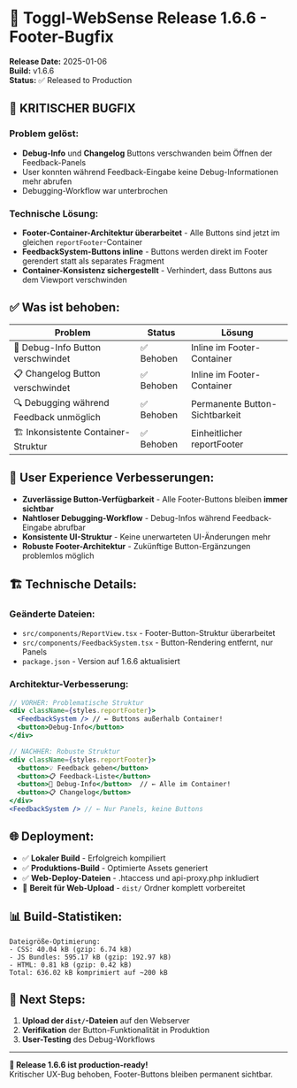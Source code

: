 # 🚀 Toggl-WebSense Release 1.6.6 - Footer-Bugfix

**Release Date:** 2025-01-06  
**Build:** v1.6.6  
**Status:** ✅ Released to Production

## 🔧 **KRITISCHER BUGFIX**

### **Problem gelöst:**
- **Debug-Info** und **Changelog** Buttons verschwanden beim Öffnen der Feedback-Panels
- User konnten während Feedback-Eingabe keine Debug-Informationen mehr abrufen
- Debugging-Workflow war unterbrochen

### **Technische Lösung:**
- **Footer-Container-Architektur überarbeitet** - Alle Buttons sind jetzt im gleichen `reportFooter`-Container
- **FeedbackSystem-Buttons inline** - Buttons werden direkt im Footer gerendert statt als separates Fragment
- **Container-Konsistenz sichergestellt** - Verhindert, dass Buttons aus dem Viewport verschwinden

## ✅ **Was ist behoben:**

| Problem | Status | Lösung |
|---------|--------|---------|
| 🔧 Debug-Info Button verschwindet | ✅ Behoben | Inline im Footer-Container |
| 📋 Changelog Button verschwindet | ✅ Behoben | Inline im Footer-Container |
| 🔍 Debugging während Feedback unmöglich | ✅ Behoben | Permanente Button-Sichtbarkeit |
| 🏗️ Inkonsistente Container-Struktur | ✅ Behoben | Einheitlicher reportFooter |

## 🎯 **User Experience Verbesserungen:**

- **Zuverlässige Button-Verfügbarkeit** - Alle Footer-Buttons bleiben **immer sichtbar**
- **Nahtloser Debugging-Workflow** - Debug-Infos während Feedback-Eingabe abrufbar
- **Konsistente UI-Struktur** - Keine unerwarteten UI-Änderungen mehr
- **Robuste Footer-Architektur** - Zukünftige Button-Ergänzungen problemlos möglich

## 🏗️ **Technische Details:**

### **Geänderte Dateien:**
- `src/components/ReportView.tsx` - Footer-Button-Struktur überarbeitet
- `src/components/FeedbackSystem.tsx` - Button-Rendering entfernt, nur Panels
- `package.json` - Version auf 1.6.6 aktualisiert

### **Architektur-Verbesserung:**
```jsx
// VORHER: Problematische Struktur
<div className={styles.reportFooter}>
  <FeedbackSystem /> // ← Buttons außerhalb Container!
  <button>Debug-Info</button>
</div>

// NACHHER: Robuste Struktur  
<div className={styles.reportFooter}>
  <button>💡 Feedback geben</button>
  <button>📋 Feedback-Liste</button>
  <button>🔧 Debug-Info</button>  // ← Alle im Container!
  <button>📋 Changelog</button>
</div>
<FeedbackSystem /> // ← Nur Panels, keine Buttons
```

## 🌐 **Deployment:**

- ✅ **Lokaler Build** - Erfolgreich kompiliert
- ✅ **Produktions-Build** - Optimierte Assets generiert
- ✅ **Web-Deploy-Dateien** - .htaccess und api-proxy.php inkludiert
- 🚀 **Bereit für Web-Upload** - `dist/` Ordner komplett vorbereitet

## 📊 **Build-Statistiken:**

```
Dateigröße-Optimierung:
- CSS: 40.04 kB (gzip: 6.74 kB)
- JS Bundles: 595.17 kB (gzip: 192.97 kB)
- HTML: 0.81 kB (gzip: 0.42 kB)
Total: 636.02 kB komprimiert auf ~200 kB
```

## 🚀 **Next Steps:**

1. **Upload der `dist/`-Dateien** auf den Webserver
2. **Verifikation** der Button-Funktionalität in Produktion
3. **User-Testing** des Debug-Workflows

---

**🎉 Release 1.6.6 ist production-ready!**  
Kritischer UX-Bug behoben, Footer-Buttons bleiben permanent sichtbar. 